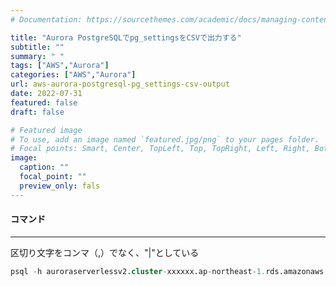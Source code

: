 ```yaml
---
# Documentation: https://sourcethemes.com/academic/docs/managing-content/

title: "Aurora PostgreSQLでpg_settingsをCSVで出力する"
subtitle: ""
summary: " "
tags: ["AWS","Aurora"]
categories: ["AWS","Aurora"]
url: aws-aurora-postgresql-pg_settings-csv-output
date: 2022-07-31
featured: false
draft: false

# Featured image
# To use, add an image named `featured.jpg/png` to your pages folder.
# Focal points: Smart, Center, TopLeft, Top, TopRight, Left, Right, BottomLeft, Bottom, BottomRight.
image:
  caption: ""
  focal_point: ""
  preview_only: fals
---
```




#### コマンド

-----

区切り文字をコンマ（,）でなく、"|"としている

```sql
psql -h auroraserverlessv2.cluster-xxxxxx.ap-northeast-1.rds.amazonaws.com -c "select * from pg_settings;" -U postgres -d postgres  -A -F"|" > pg_settings.csv
```

